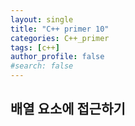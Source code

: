 ```yaml
---
layout: single
title: "C++ primer 10"
categories: C++_primer
tags: [c++]
author_profile: false
#search: false
---
```


## 배열 요소에 접근하기

